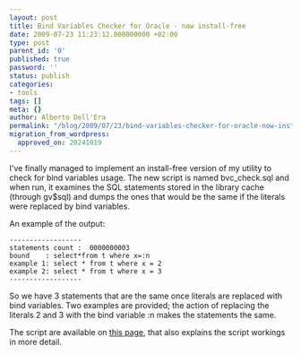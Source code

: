 ```yaml
---
layout: post
title: Bind Variables Checker for Oracle - now install-free
date: 2009-07-23 11:23:12.000000000 +02:00
type: post
parent_id: '0'
published: true
password: ''
status: publish
categories:
- tools
tags: []
meta: {}
author: Alberto Dell'Era
permalink: "/blog/2009/07/23/bind-variables-checker-for-oracle-now-install-free/"
migration_from_wordpress:
  approved_on: 20241019
---
```

I've finally managed to implement an install-free version of my utility to check for bind variables usage. The new script is named bvc_check.sql and when run, it examines the SQL statements stored in the library cache (through gv\$sql) and dumps the ones that would be the same if the literals were replaced by bind variables. 

An example of the output:
```
------------------
statements count :  0000000003
bound    : select*from t where x=:n
example 1: select * from t where x = 2
example 2: select * from t where x = 3
------------------
``` 
So we have 3 statements that are the same once literals are replaced with bind variables. Two examples are provided; the action of replacing the literals 2 and 3 with the bind variable :n makes the statements the same.

The script are available on [this page](https://github.com/alberto-dellera/bvc), that also explains the script workings in more detail.
